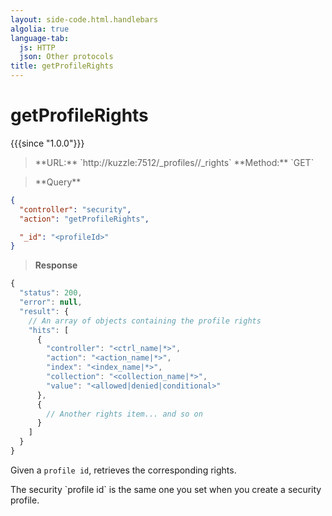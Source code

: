 ```yaml
---
layout: side-code.html.handlebars
algolia: true
language-tab:
  js: HTTP
  json: Other protocols
title: getProfileRights
---
```



# getProfileRights

{{{since "1.0.0"}}}



<blockquote class="js">
<p>
**URL:** `http://kuzzle:7512/_profiles/<profileId>/_rights`  
**Method:** `GET`
</p>
</blockquote>

<blockquote class="json">
<p>
**Query**
</p>
</blockquote>

```json
{
  "controller": "security",
  "action": "getProfileRights",

  "_id": "<profileId>"
}
```

>**Response**

```javascript
{
  "status": 200,
  "error": null,
  "result": {
    // An array of objects containing the profile rights
    "hits": [
      {
        "controller": "<ctrl_name|*>",
        "action": "<action_name|*>",
        "index": "<index_name|*>",
        "collection": "<collection_name|*>",
        "value": "<allowed|denied|conditional>"
      },
      {
        // Another rights item... and so on
      }
    ]
  }
}
```

Given a `profile id`, retrieves the corresponding rights.

<aside class="notice">
The security `profile id` is the same one you set when you create a security profile.
</aside>
